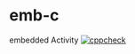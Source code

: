 # emb-c
embedded Activity
[![cppcheck](https://github.com/Ashish291474/embc/actions/workflows/CodeQuality.yml/badge.svg)](https://github.com/Ashish291474/embc/actions/workflows/CodeQuality.yml)
